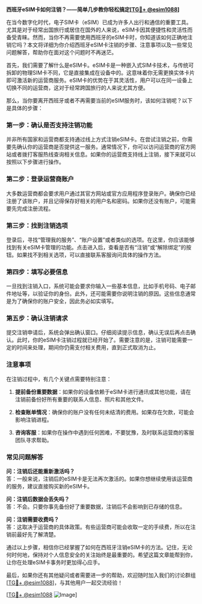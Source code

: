 **西班牙eSIM卡如何注销？——简单几步教你轻松搞定[[TG💪+ @esim1088](https://t.me/s/esim1088)]**

在当今数字化时代，电子SIM卡（eSIM）已成为许多人出行和通信的重要工具。尤其是对于经常出国旅行或居住在国外的人来说，eSIM卡因其便捷性和灵活性而备受青睐。然而，当你不再需要使用西班牙的eSIM卡时，你知道该如何正确地注销它吗？本文将详细为你介绍西班牙eSIM卡注销的步骤、注意事项以及一些常见问题解答，帮助你在面对这个问题时不再迷茫。

首先，我们需要了解什么是eSIM卡。eSIM卡是一种嵌入式SIM卡技术，与传统可拆卸的物理SIM卡不同，它是直接集成在设备中的。这意味着你无需更换实体卡片即可激活新的运营商服务。eSIM卡的优势在于其灵活性，用户可以在同一设备上切换不同的运营商，这对于经常跨国旅行的人来说尤其方便。

那么，当你要离开西班牙或者不再需要当前的eSIM服务时，该如何注销呢？以下是具体的步骤：

### 第一步：确认是否支持注销功能

并非所有国家和运营商都支持通过线上方式注销eSIM卡。在尝试注销之前，你需要先确认你的运营商是否提供这一服务。通常情况下，你可以访问运营商的官方网站或者拨打客服热线查询相关信息。如果你的运营商支持线上注销，接下来就可以按照以下步骤进行操作。

### 第二步：登录运营商账户

大多数运营商都会要求用户通过其官方网站或官方应用程序登录账户。确保你已经注册了该账户，并且记得保存好相关的用户名和密码。如果你还没有账户，可能需要先完成注册流程。

### 第三步：找到注销选项

登录后，寻找“管理我的服务”、“账户设置”或者类似的选项。在这里，你应该能够找到有关eSIM卡管理的功能。点击进入后，查看是否有“注销”或“解除绑定”的按钮。如果找不到相关选项，可以直接联系客服询问具体的操作方法。

### 第四步：填写必要信息

一旦找到注销入口，系统可能会要求你输入一些基本信息，比如手机号码、电子邮件地址等，以验证你的身份。此外，还可能需要你说明注销的原因。这些信息通常是为了确保你的账户安全，因此务必如实填写。

### 第五步：确认注销请求

提交注销申请后，系统会弹出确认窗口。仔细阅读提示信息，确认无误后再点击确认。此时，你的eSIM卡注销过程就已经开始了。需要注意的是，注销可能需要一定的时间来处理，期间你仍需支付相关费用，直到正式取消为止。

### 注意事项

在注销过程中，有几个关键点需要特别注意：

1. **提前备份重要数据**：如果你的设备依赖于eSIM卡进行通讯或其他功能，请在注销前备份好所有重要的联系人信息、照片和其他文件。
   
2. **检查账单情况**：确保你的账户没有任何未结清的费用。如果存在欠款，可能会影响注销进程。

3. **咨询客服**：如果你在操作中遇到任何困难，不要犹豫，及时联系运营商的客服团队寻求帮助。

### 常见问题解答

**问：注销后还能重新激活吗？**  
答：一般来说，注销后的eSIM卡是无法再次激活的。如果你想继续使用该运营商的服务，建议直接购买新的eSIM卡。

**问：注销后数据会丢失吗？**  
答：不会。只要你事先备份好了重要数据，注销后不会影响到已存储的信息。

**问：注销需要收费吗？**  
答：这取决于运营商的具体政策。有些运营商可能会收取一定的手续费，所以在注销前最好先了解清楚。

通过以上步骤，相信你已经掌握了如何在西班牙注销eSIM卡的方法。记住，无论何时何地，保持对个人信息安全的关注始终是最重要的。希望这篇文章能帮到你，让你在处理eSIM卡事务时更加得心应手。

最后，如果你还有其他疑问或者需要进一步的帮助，欢迎随时加入我们的讨论群组[[TG💪+ @esim1088](https://t.me/s/esim1088)]，与其他用户一起交流经验！

[[TG💪+ @esim1088](https://t.me/s/esim1088) ![Image](https://i.postimg.cc/4NQfJmqS/Snipaste-2025-05-13-00-14-12.png)]